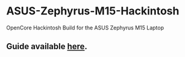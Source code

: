 # ASUS-Zephyrus-M15-Hackintosh
OpenCore Hackintosh Build for the ASUS Zephyrus M15 Laptop

## Guide available [here]().
